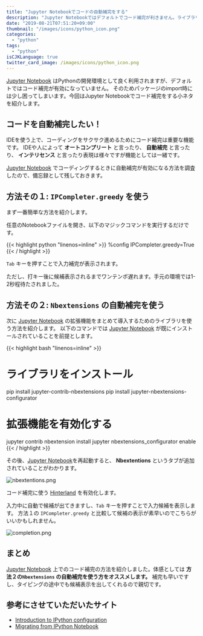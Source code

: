 ```yaml
---
title: "Jupyter Notebookでコードの自動補完をする"
description: "Jupyter Notebookではデフォルトでコード補完が利きません。ライブラリのコードを補完するために個別に設定が必要です。"
date: "2019-08-21T07:51:20+09:00"
thumbnail: "/images/icons/python_icon.png"
categories:
  - "python"
tags:
  - "python"
isCJKLanguage: true
twitter_card_image: /images/icons/python_icon.png
---
```


[Jupyter Notebook](https://jupyter.org/) はPythonの開発環境として良く利用されますが、デフォルトではコード補完が有効になっていません。
そのためパッケージのimport時には少し困ってしまいます。今回はJupyter Notebookでコード補完をする小ネタを紹介します。

<!--adsense-->

## コードを自動補完したい！

IDEを使う上で、コーディングをサクサク進めるためにコード補完は重要な機能です。
IDEや人によって **オートコンプリート** と言ったり、 **自動補完** と言ったり、 **インテリセンス** と言ったり表現は様々ですが機能としては一緒です。

[Jupyter Notebook](https://jupyter.org/) でコーディングするときに自動補完が有効になる方法を調査したので、備忘録として残しておきます。

## 方法その１: `IPCompleter.greedy` を使う

まず一番簡単な方法を紹介します。

任意のNotebookファイルを開き、以下のマジックコマンドを実行するだけです。

{{< highlight python "linenos=inline" >}}
%config IPCompleter.greedy=True
{{< / highlight >}}

`Tab` キーを押すことで入力補完が表示されます。

ただし、打キー後に候補表示されるまでワンテンポ遅れます。手元の環境では1-2秒程待たされました。

<!--adsense-->

## 方法その２: `Nbextensions` の自動補完を使う

次に [Jupyter Notebook](https://jupyter.org/) の拡張機能をまとめて導入するためのライブラリを使う方法を紹介します。
以下のコマンドでは [Jupyter Notebook](https://jupyter.org/) が既にインストールされていることを前提とします。

{{< highlight bash "linenos=inline" >}}
# ライブラリをインストール
pip install jupyter-contrib-nbextensions
pip install jupyter-nbextensions-configurator

# 拡張機能を有効化する
jupyter contrib nbextension install
jupyter nbextensions_configurator enable
{{< / highlight >}}

その後、[Jupyter Notebook](https://jupyter.org/)を再起動すると、 **Nbextentions** というタブが追加されていることがわかります。

![nbextentions.png](/images/20190821/nbextentions.png)

コード補完に使う [Hinterland](https://github.com/ipython-contrib/jupyter_contrib_nbextensions/tree/master/src/jupyter_contrib_nbextensions/nbextensions/hinterland) を有効化します。

入力中に自動で候補が出てきますし、`Tab` キーを押すことで入力候補を表示します。
方法１の `IPCompleter.greedy` と比較して候補の表示が素早いのでこちらがいいかもしれません。

![completion.png](/images/20190821/completion.png)

<!--adsense-->

## まとめ

[Jupyter Notebook](https://jupyter.org/) 上でのコード補完の方法を紹介しました。体感としては **方法２の`Nbextensions` の自動補完を使う方をオススメします。** 補完も早いですし、タイピングの途中でも候補表示を出してくれるので親切です。

## 参考にさせていただいたサイト

* [Introduction to IPython configuration](https://ipython.org/ipython-doc/3/config/intro.html)
* [Migrating from IPython Notebook](https://jupyter.readthedocs.io/en/latest/migrating.html#since-jupyter-does-not-have-profiles-how-do-i-customize-it)
